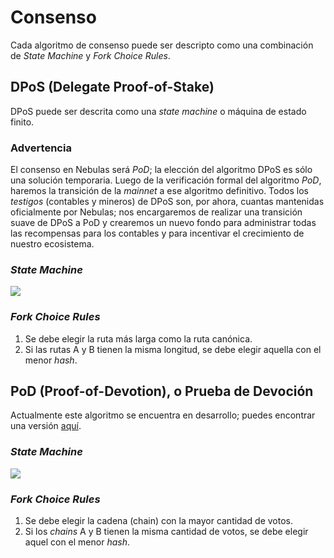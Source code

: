 # Consenso

Cada algoritmo de consenso puede ser descripto como una combinación de _State Machine_ y _Fork Choice Rules_.

## DPoS (Delegate Proof-of-Stake)

DPoS puede ser descrita como una _state machine_ o máquina de estado finito.

### Advertencia

El consenso en Nebulas será _PoD_; la elección del algoritmo DPoS es sólo una solución temporaria. Luego de la verificación formal del algoritmo _PoD_, haremos la transición de la _mainnet_ a ese algoritmo definitivo. Todos los _testigos_ (contables y mineros) de DPoS son, por ahora, cuantas mantenidas oficialmente por Nebulas; nos encargaremos de realizar una transición suave de DPoS a PoD y crearemos un nuevo fondo para administrar todas las recompensas para los contables y para incentivar el crecimiento de nuestro ecosistema.

### _State Machine_

![](../../resources/dpos.png)

### _Fork Choice Rules_

1. Se debe elegir la ruta más larga como la ruta canónica.
1. Si las rutas A y B tienen la misma longitud, se debe elegir aquella con el menor _hash_.

## PoD (Proof-of-Devotion), o Prueba de Devoción

Actualmente este algoritmo se encuentra en desarrollo; puedes encontrar una versión [aquí](https://github.com/nebulasio/research/tree/master/pod).

### _State Machine_

![](../../resources/pod.png)

### _Fork Choice Rules_

1. Se debe elegir la cadena (chain) con la mayor cantidad de votos.
1. Si los _chains_ A y B tienen la misma cantidad de votos, se debe elegir aquel con el menor _hash_.